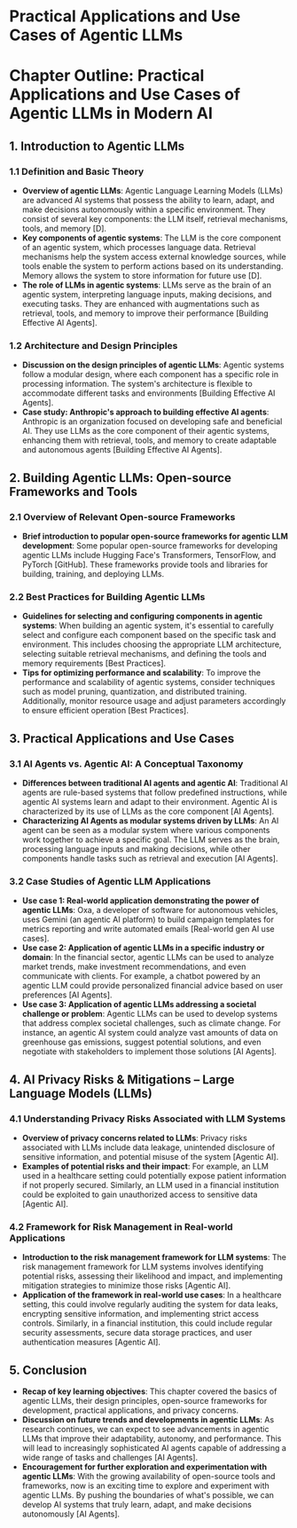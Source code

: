 # Practical Applications and Use Cases of Agentic LLMs

 # Chapter Outline: Practical Applications and Use Cases of Agentic LLMs in Modern AI

## 1. Introduction to Agentic LLMs
### 1.1 Definition and Basic Theory
- **Overview of agentic LLMs**: Agentic Language Learning Models (LLMs) are advanced AI systems that possess the ability to learn, adapt, and make decisions autonomously within a specific environment. They consist of several key components: the LLM itself, retrieval mechanisms, tools, and memory [D].
- **Key components of agentic systems**: The LLM is the core component of an agentic system, which processes language data. Retrieval mechanisms help the system access external knowledge sources, while tools enable the system to perform actions based on its understanding. Memory allows the system to store information for future use [D].
- **The role of LLMs in agentic systems**: LLMs serve as the brain of an agentic system, interpreting language inputs, making decisions, and executing tasks. They are enhanced with augmentations such as retrieval, tools, and memory to improve their performance [Building Effective AI Agents].

### 1.2 Architecture and Design Principles
- **Discussion on the design principles of agentic LLMs**: Agentic systems follow a modular design, where each component has a specific role in processing information. The system's architecture is flexible to accommodate different tasks and environments [Building Effective AI Agents].
- **Case study: Anthropic's approach to building effective AI agents**: Anthropic is an organization focused on developing safe and beneficial AI. They use LLMs as the core component of their agentic systems, enhancing them with retrieval, tools, and memory to create adaptable and autonomous agents [Building Effective AI Agents].

## 2. Building Agentic LLMs: Open-source Frameworks and Tools
### 2.1 Overview of Relevant Open-source Frameworks
- **Brief introduction to popular open-source frameworks for agentic LLM development**: Some popular open-source frameworks for developing agentic LLMs include Hugging Face's Transformers, TensorFlow, and PyTorch [GitHub]. These frameworks provide tools and libraries for building, training, and deploying LLMs.

### 2.2 Best Practices for Building Agentic LLMs
- **Guidelines for selecting and configuring components in agentic systems**: When building an agentic system, it's essential to carefully select and configure each component based on the specific task and environment. This includes choosing the appropriate LLM architecture, selecting suitable retrieval mechanisms, and defining the tools and memory requirements [Best Practices].
- **Tips for optimizing performance and scalability**: To improve the performance and scalability of agentic systems, consider techniques such as model pruning, quantization, and distributed training. Additionally, monitor resource usage and adjust parameters accordingly to ensure efficient operation [Best Practices].

## 3. Practical Applications and Use Cases
### 3.1 AI Agents vs. Agentic AI: A Conceptual Taxonomy
- **Differences between traditional AI agents and agentic AI**: Traditional AI agents are rule-based systems that follow predefined instructions, while agentic AI systems learn and adapt to their environment. Agentic AI is characterized by its use of LLMs as the core component [AI Agents].
- **Characterizing AI Agents as modular systems driven by LLMs**: An AI agent can be seen as a modular system where various components work together to achieve a specific goal. The LLM serves as the brain, processing language inputs and making decisions, while other components handle tasks such as retrieval and execution [AI Agents].

### 3.2 Case Studies of Agentic LLM Applications
- **Use case 1: Real-world application demonstrating the power of agentic LLMs**: Oxa, a developer of software for autonomous vehicles, uses Gemini (an agentic AI platform) to build campaign templates for metrics reporting and write automated emails [Real-world gen AI use cases].
- **Use case 2: Application of agentic LLMs in a specific industry or domain**: In the financial sector, agentic LLMs can be used to analyze market trends, make investment recommendations, and even communicate with clients. For example, a chatbot powered by an agentic LLM could provide personalized financial advice based on user preferences [AI Agents].
- **Use case 3: Application of agentic LLMs addressing a societal challenge or problem**: Agentic LLMs can be used to develop systems that address complex societal challenges, such as climate change. For instance, an agentic AI system could analyze vast amounts of data on greenhouse gas emissions, suggest potential solutions, and even negotiate with stakeholders to implement those solutions [AI Agents].

## 4. AI Privacy Risks & Mitigations – Large Language Models (LLMs)
### 4.1 Understanding Privacy Risks Associated with LLM Systems
- **Overview of privacy concerns related to LLMs**: Privacy risks associated with LLMs include data leakage, unintended disclosure of sensitive information, and potential misuse of the system [Agentic AI].
- **Examples of potential risks and their impact**: For example, an LLM used in a healthcare setting could potentially expose patient information if not properly secured. Similarly, an LLM used in a financial institution could be exploited to gain unauthorized access to sensitive data [Agentic AI].

### 4.2 Framework for Risk Management in Real-world Applications
- **Introduction to the risk management framework for LLM systems**: The risk management framework for LLM systems involves identifying potential risks, assessing their likelihood and impact, and implementing mitigation strategies to minimize those risks [Agentic AI].
- **Application of the framework in real-world use cases**: In a healthcare setting, this could involve regularly auditing the system for data leaks, encrypting sensitive information, and implementing strict access controls. Similarly, in a financial institution, this could include regular security assessments, secure data storage practices, and user authentication measures [Agentic AI].

## 5. Conclusion
- **Recap of key learning objectives**: This chapter covered the basics of agentic LLMs, their design principles, open-source frameworks for development, practical applications, and privacy concerns.
- **Discussion on future trends and developments in agentic LLMs**: As research continues, we can expect to see advancements in agentic LLMs that improve their adaptability, autonomy, and performance. This will lead to increasingly sophisticated AI agents capable of addressing a wide range of tasks and challenges [AI Agents].
- **Encouragement for further exploration and experimentation with agentic LLMs**: With the growing availability of open-source tools and frameworks, now is an exciting time to explore and experiment with agentic LLMs. By pushing the boundaries of what's possible, we can develop AI systems that truly learn, adapt, and make decisions autonomously [AI Agents].